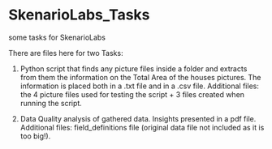 # SkenarioLabs_Tasks
some tasks for SkenarioLabs

There are files here for two Tasks:

1) Python script that finds any picture files inside a folder and extracts from them the information on the Total Area of the houses pictures. The information is placed both in a .txt file and in a .csv file.
Additional files: the 4 picture files used for testing the script + 3 files created when running the script.

2) Data Quality analysis of gathered data. Insights presented in a pdf file. 
Additional files: field_definitions file (original data file not included as it is too big!).

